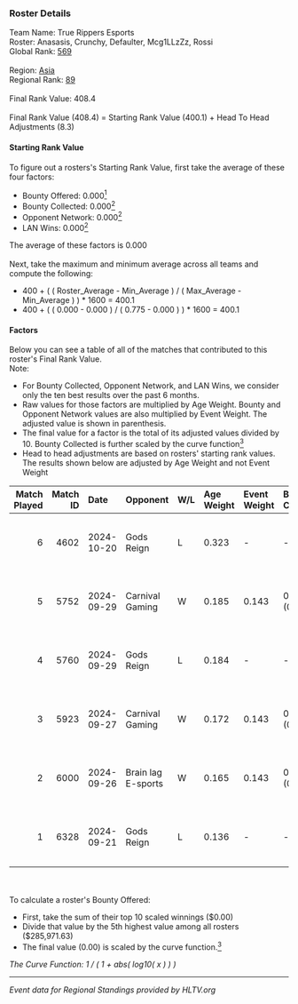### Roster Details<br />
Team Name: True Rippers Esports<br />
Roster: Anasasis, Crunchy, Defaulter, Mcg1LLzZz, Rossi<br />
Global Rank: [569](../../standings_global_2025_02_28.md)<br />
<br />
Region: [Asia]( ../../standings_asia_2025_02_28.md)<br />
Regional Rank: [89]( ../../standings_asia_2025_02_28.md)<br />
<br />
Final Rank Value:  408.4<br />
<br />
Final Rank Value (408.4) = Starting Rank Value (400.1) + Head To Head Adjustments (8.3)<br />

#### Starting Rank Value<br />
To figure out a rosters's Starting Rank Value, first take the average of these four factors:<br />
- Bounty Offered: 0.000[<sup>1</sup>](#table2)
- Bounty Collected: 0.000[<sup>2</sup>](#table1)
- Opponent Network: 0.000[<sup>2</sup>](#table1)
- LAN Wins: 0.000[<sup>2</sup>](#table1)

The average of these factors is 0.000<br />
<br />
Next, take the maximum and minimum average across all teams and compute the following:<br />
- 400 + ( ( Roster_Average - Min_Average ) / ( Max_Average - Min_Average ) ) * 1600 = 400.1
- 400 + ( ( 0.000 - 0.000 ) / ( 0.775 - 0.000 ) ) * 1600 = 400.1


#### Factors<br />
Below you can see a table of all of the matches that contributed to this roster's Final Rank Value.<br />
Note:<br />

- For Bounty Collected, Opponent Network, and LAN Wins, we consider only the ten best results over the past 6 months.
- Raw values for those factors are multiplied by Age Weight. Bounty and Opponent Network values are also multiplied by Event Weight. The adjusted value is shown in parenthesis.
- The final value for a factor is the total of its adjusted values divided by 10. Bounty Collected is further scaled by the curve function[<sup>3</sup>](#curveFunction)
- Head to head adjustments are based on rosters' starting rank values. The results shown below are adjusted by Age Weight and not Event Weight
<span id="table1"></span><br />


| Match Played | Match ID | Date       | Opponent           | W/L | Age Weight | Event Weight | Bounty Collected | Opponent Network | LAN Wins  | H2H Adj. | Roster                                         |
| -: | -: | :- | :- | :- | :- | :- | :- | :- | :- | -: | :- |
|            6 |     4602 | 2024-10-20 | Gods Reign         | L   | 0.323      | -            | -                | -                | -         |    -0.68 | Anasasis, Crunchy, Defaulter, Mcg1LLzZz, Rossi |
|            5 |     5752 | 2024-09-29 | Carnival Gaming    | W   | 0.185      | 0.143        | 0.000 (0.000)    | 0.026 (0.001)    | 0 (0.000) |     3.62 | Anasasis, Crunchy, Defaulter, Mcg1LLzZz, Rossi |
|            4 |     5760 | 2024-09-29 | Gods Reign         | L   | 0.184      | -            | -                | -                | -         |    -0.34 | Anasasis, Crunchy, Defaulter, Mcg1LLzZz, Rossi |
|            3 |     5923 | 2024-09-27 | Carnival Gaming    | W   | 0.172      | 0.143        | 0.000 (0.000)    | 0.026 (0.001)    | 0 (0.000) |     3.36 | Anasasis, Crunchy, Defaulter, Mcg1LLzZz, Rossi |
|            2 |     6000 | 2024-09-26 | Brain lag E-sports | W   | 0.165      | 0.143        | 0.000 (0.000)    | 0.000 (0.000)    | 0 (0.000) |     2.59 | Anasasis, Crunchy, Defaulter, Mcg1LLzZz, Rossi |
|            1 |     6328 | 2024-09-21 | Gods Reign         | L   | 0.136      | -            | -                | -                | -         |    -0.25 | Anasasis, Crunchy, Defaulter, Mcg1LLzZz, Rossi |

<br />
<span id="table2"></span><br />
To calculate a roster's Bounty Offered:<br />

- First, take the sum of their top 10 scaled winnings ($0.00)
- Divide that value by the 5th highest value among all rosters ($285,971.63)
- The final value (0.00) is scaled by the curve function.[<sup>3</sup>](#curveFunction)

<span id="curveFunction"></span>_The Curve Function: 1 / ( 1 + abs( log10( x ) ) )_<br />

---
_Event data for Regional Standings provided by HLTV.org_<br />
